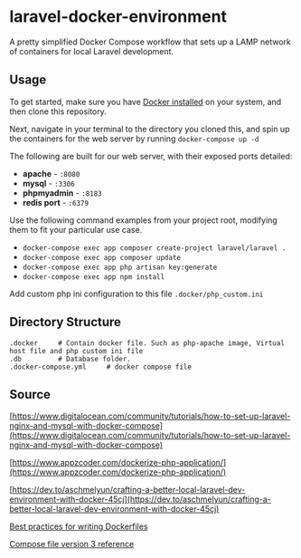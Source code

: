# laravel-docker-environment
A pretty simplified Docker Compose workflow that sets up a LAMP network of containers for local Laravel development.


## Usage

To get started, make sure you have [Docker installed](https://docs.docker.com/get-docker/) on your system, and then clone this repository.

Next, navigate in your terminal to the directory you cloned this, and spin up the containers for the web server by running `docker-compose up -d`


The following are built for our web server, with their exposed ports detailed:

- **apache** - `:8080`
- **mysql** - `:3306`
- **phpmyadmin** - `:8183`
- **redis port** - `:6379`

Use the following command examples from your project root, modifying them to fit your particular use case.

- `docker-compose exec app composer create-project laravel/laravel .`
- `docker-compose exec app composer update`
- `docker-compose exec app php artisan key:generate`
- `docker-compose exec app npm install` 

Add custom php ini configuration to this file `.docker/php_custom.ini`

## Directory Structure

```
.docker		# Contain docker file. Such as php-apache image, Virtual host file and php custom ini file
.db			# Database folder. 
.docker-compose.yml		# docker compose file
```

## Source


[https://www.digitalocean.com/community/tutorials/how-to-set-up-laravel-nginx-and-mysql-with-docker-compose](https://www.digitalocean.com/community/tutorials/how-to-set-up-laravel-nginx-and-mysql-with-docker-compose)

[https://www.appzcoder.com/dockerize-php-application/](https://www.appzcoder.com/dockerize-php-application/)

[https://dev.to/aschmelyun/crafting-a-better-local-laravel-dev-environment-with-docker-45cj](https://dev.to/aschmelyun/crafting-a-better-local-laravel-dev-environment-with-docker-45cj)

[Best practices for writing Dockerfiles](https://docs.docker.com/develop/develop-images/dockerfile_best-practices/)

[Compose file version 3 reference](https://docs.docker.com/compose/compose-file/)


